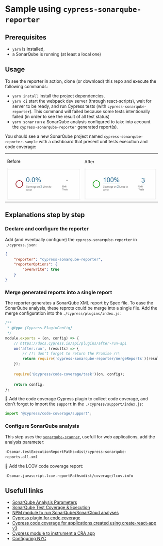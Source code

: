 # Sample using `cypress-sonarqube-reporter`

## Prerequisites

-   `yarn` is installed,
-   a SonarQube is running (at least a local one)

## Usage

To see the reporter in action, clone (or download) this repo and execute the following commands:

-   `yarn install` install the project dependencies,
-   `yarn ci` start the webpack dev server (through react-scripts), wait for server to be ready, and run Cypress tests (with `cypress-sonarqube-reporter`). This command will failed because some tests intentionally failed (in order to see the result of all test status)
-   `yarn sonar` run a SonarQube analysis configured to take into account the `cypress-sonarqube-reporter` generated report(s).

You should see a new SonarQube project named `cypress-sonarqube-reporter-sample` with a dashboard that present unit tests execution and code coverage:

<table align="center">
	<tr>
		<td>
			<p>Before</p>
			<img src="doc/sonarqube-capture-without.jpeg">
		</td>
		<td>
			<p>After</p>
			<img src="doc/sonarqube-capture-with.jpeg">
		</td>
	</tr>
</table>

## Explanations step by step

### Declare and configure the reporter

Add (and eventually configure) the `cypress-sonarqube-reporter` in `./cypress.json`:

```json
{
    "reporter": "cypress-sonarqube-reporter",
    "reporterOptions": {
        "overwrite": true
    }
}
```

### Merge generated reports into a single report

The reporter generates a SonarQube XML report by Spec file. To ease the SonarQube analysis, these reprots could be merge into a single file.
Add the merge configuration into the `./cypress/plugins/index.js`:

```javascript
/**
 * @type {Cypress.PluginConfig}
 */
module.exports = (on, config) => {
    // https://docs.cypress.io/api/plugins/after-run-api
    on('after:run', (results) => {
		// /!\ don't forget to return the Promise /!\
        return require('cypress-sonarqube-reporter/mergeReports')(results);
    });

    require('@cypress/code-coverage/task')(on, config);

    return config;
};
```

:cherries: Add the code coverage Cypress plugin to collect code coverage, and don't forget to import the `support` in the `./cypress/support/index.js`:

```javascript
import '@cypress/code-coverage/support';
```

### Configure SonarQube analysis

This step uses the [`sonarqube-scanner`](https://github.com/bellingard/sonar-scanner-npm), usefull for web applications, add the analysis parameter:

`-Dsonar.testExecutionReportPaths=dist/cypress-sonarqube-reports.all.xml`

:cherries: Add the LCOV code coverage report:

`-Dsonar.javascript.lcov.reportPaths=dist/coverage/lcov.info`

## Usefull links

-   [SonarQube Analysis Parameters](https://docs.sonarqube.org/latest/analysis/analysis-parameters/)
-   [SonarQube Test Coverage & Execution](https://docs.sonarqube.org/latest/analysis/coverage/)
-   [NPM module to run SonarQube/SonarCloud analyses](https://github.com/bellingard/sonar-scanner-npm)
-   [Cypress plugin for code coverage](https://github.com/cypress-io/code-coverage)
-   [Cypress code coverage for applications created using create-react-app v3](https://www.cypress.io/blog/2019/09/05/cypress-code-coverage-for-create-react-app-v3/)
-   [Cypress module to instrument a CRA app](https://github.com/cypress-io/instrument-cra)
-   [Configuring NYC](https://github.com/istanbuljs/nyc#configuring-nyc)

